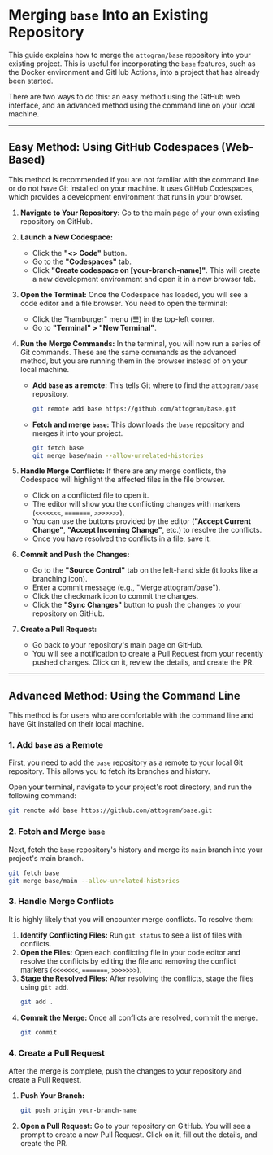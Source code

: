 # Merging `base` Into an Existing Repository

This guide explains how to merge the `attogram/base` repository into your existing project. This is useful for incorporating the `base` features, such as the Docker environment and GitHub Actions, into a project that has already been started.

There are two ways to do this: an easy method using the GitHub web interface, and an advanced method using the command line on your local machine.

---

## Easy Method: Using GitHub Codespaces (Web-Based)

This method is recommended if you are not familiar with the command line or do not have Git installed on your machine. It uses GitHub Codespaces, which provides a development environment that runs in your browser.

1.  **Navigate to Your Repository:**
    Go to the main page of your own existing repository on GitHub.

2.  **Launch a New Codespace:**
    - Click the **"<> Code"** button.
    - Go to the **"Codespaces"** tab.
    - Click **"Create codespace on [your-branch-name]"**. This will create a new development environment and open it in a new browser tab.

3.  **Open the Terminal:**
    Once the Codespace has loaded, you will see a code editor and a file browser. You need to open the terminal:
    - Click the "hamburger" menu (☰) in the top-left corner.
    - Go to **"Terminal" > "New Terminal"**.

4.  **Run the Merge Commands:**
    In the terminal, you will now run a series of Git commands. These are the same commands as the advanced method, but you are running them in the browser instead of on your local machine.
    - **Add `base` as a remote:** This tells Git where to find the `attogram/base` repository.
      ```bash
      git remote add base https://github.com/attogram/base.git
      ```
    - **Fetch and merge `base`:** This downloads the `base` repository and merges it into your project.
      ```bash
      git fetch base
      git merge base/main --allow-unrelated-histories
      ```

5.  **Handle Merge Conflicts:**
    If there are any merge conflicts, the Codespace will highlight the affected files in the file browser.
    - Click on a conflicted file to open it.
    - The editor will show you the conflicting changes with markers (`<<<<<<<`, `=======`, `>>>>>>>`).
    - You can use the buttons provided by the editor (**"Accept Current Change"**, **"Accept Incoming Change"**, etc.) to resolve the conflicts.
    - Once you have resolved the conflicts in a file, save it.

6.  **Commit and Push the Changes:**
    - Go to the **"Source Control"** tab on the left-hand side (it looks like a branching icon).
    - Enter a commit message (e.g., "Merge attogram/base").
    - Click the checkmark icon to commit the changes.
    - Click the **"Sync Changes"** button to push the changes to your repository on GitHub.

7.  **Create a Pull Request:**
    - Go back to your repository's main page on GitHub.
    - You will see a notification to create a Pull Request from your recently pushed changes. Click on it, review the details, and create the PR.

---

## Advanced Method: Using the Command Line

This method is for users who are comfortable with the command line and have Git installed on their local machine.

### 1. Add `base` as a Remote

First, you need to add the `base` repository as a remote to your local Git repository. This allows you to fetch its branches and history.

Open your terminal, navigate to your project's root directory, and run the following command:

```bash
git remote add base https://github.com/attogram/base.git
```

### 2. Fetch and Merge `base`

Next, fetch the `base` repository's history and merge its `main` branch into your project's main branch.

```bash
git fetch base
git merge base/main --allow-unrelated-histories
```

### 3. Handle Merge Conflicts

It is highly likely that you will encounter merge conflicts. To resolve them:

1.  **Identify Conflicting Files:** Run `git status` to see a list of files with conflicts.
2.  **Open the Files:** Open each conflicting file in your code editor and resolve the conflicts by editing the file and removing the conflict markers (`<<<<<<<`, `=======`, `>>>>>>>`).
3.  **Stage the Resolved Files:** After resolving the conflicts, stage the files using `git add`.
    ```bash
    git add .
    ```
4.  **Commit the Merge:** Once all conflicts are resolved, commit the merge.
    ```bash
    git commit
    ```

### 4. Create a Pull Request

After the merge is complete, push the changes to your repository and create a Pull Request.

1.  **Push Your Branch:**
    ```bash
    git push origin your-branch-name
    ```
2.  **Open a Pull Request:** Go to your repository on GitHub. You will see a prompt to create a new Pull Request. Click on it, fill out the details, and create the PR.
